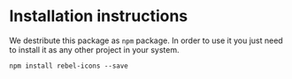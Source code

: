 # Installation instructions

We destribute this package as `npm` package. In order to use it you just need to install it as
any other project in your system.

    npm install rebel-icons --save
